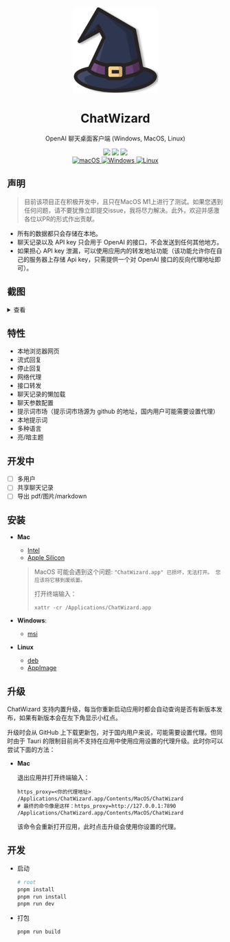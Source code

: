 <p align="center">
  <img width="200" src="./assets/logo.png" alt="ChatWizard">
  <h1 align="center">ChatWizard</h1>
  <p align="center">OpenAI 聊天桌面客户端 (Windows, MacOS, Linux)</p>
</p>

<div align=center>
  <div align=center>
  </div>
  <div>
    <img src="https://img.shields.io/github/package-json/v/lisiur/ChatWizard" />
    <img src="https://visitor-badge.glitch.me/badge?page_id=lisiur.ChatWizard" />
    <img src="https://img.shields.io/github/downloads/lisiur/ChatWizard/total" />
  </div>
  <div>
    <a href="https://github.com/lisiur/ChatWizard/releases/latest">
      <img alt="macOS" src="https://img.shields.io/badge/-macOS-black?logo=apple&logoColor=white" />
    </a>
    <a href="https://github.com/lisiur/ChatWizard/releases/latest">
      <img alt="Windows" src="https://img.shields.io/badge/-Windows-blue?logo=windows&logoColor=white" />
    </a>
    <a href="https://github.com/lisiur/ChatWizard/releases/latest">
      <img alt="Linux" src="https://img.shields.io/badge/-Linux-yellow?logo=linux&logoColor=white" />
    </a>
  </div>
</div>

## 声明

> 目前该项目正在积极开发中，且只在MacOS M1上进行了测试。如果您遇到任何问题，请不要犹豫立即提交issue，我将尽力解决。此外，欢迎并感激各位以PR的形式作出贡献。

- 所有的数据都只会存储在本地。
- 聊天记录以及 API key 只会用于 OpenAI 的接口，不会发送到任何其他地方。
- 如果担心 API key 泄漏，可以使用应用内的转发地址功能（该功能允许你在自己的服务器上存储 Api key，只需提供一个对 OpenAI 接口的反向代理地址即可）。

## 截图

<details>
<summary>查看</summary>
<img src="./assets/chat.jpeg" />
<img src="./assets/chat-menus.jpeg" />
<img src="./assets/chat-config.jpeg" />
<img src="./assets/prompt.jpeg" />
<img src="./assets/prompt-menus.jpeg" />
<img src="./assets/prompt-market.jpeg" />
<img src="./assets/prompt-market-menu.jpeg" />
<img src="./assets/setting.jpeg" />
<img src="./assets/light-theme.jpeg" />
</details>


## 特性

- 本地浏览器网页
- 流式回复
- 停止回复
- 网络代理
- 接口转发
- 聊天记录的懒加载
- 聊天参数配置
- 提示词市场（提示词市场源为 github 的地址，国内用户可能需要设置代理）
- 本地提示词
- 多种语言
- 亮/暗主题

## 开发中

- [ ] 多用户
- [ ] 共享聊天记录
- [ ] 导出 pdf/图片/markdown

## 安装

- **Mac**

    - [Intel](https://github.com/lisiur/ChatWizard/releases/download/v0.0.55/ChatWizard_0.0.55_x64.dmg)
    - [Apple Silicon](https://github.com/lisiur/ChatWizard/releases/download/v0.0.55/ChatWizard_0.0.55_aarch64.dmg)

    > MacOS 可能会遇到这个问题: `"ChatWizard.app" 已损坏，无法打开。 您应该将它移到废纸篓。`
    > 
    > 打开终端输入：
    > 
    > ```shell
    > xattr -cr /Applications/ChatWizard.app
    > ```

- **Windows**: 

    - [msi](https://github.com/lisiur/ChatWizard/releases/download/v0.0.55/ChatWizard_0.0.55_x64_en-US.msi)

- **Linux**
    - [deb](https://github.com/lisiur/ChatWizard/releases/download/v0.0.55/chat-wizard_0.0.55_amd64.deb)
    - [AppImage](https://github.com/lisiur/ChatWizard/releases/download/v0.0.55/chat-wizard_0.0.55_amd64.AppImage)

## 升级

ChatWizard 支持内置升级，每当你重新启动应用时都会自动查询是否有新版本发布，如果有新版本会在左下角显示小红点。

升级时会从 GitHub 上下载更新包，对于国内用户来说，可能需要设置代理。但同时由于 Tauri 的限制目前尚不支持在应用中使用应用设置的代理升级。此时你可以尝试下面的方法：

- **Mac**
  
  退出应用并打开终端输入：

  ```
  https_proxy=<你的代理地址> /Applications/ChatWizard.app/Contents/MacOS/ChatWizard
  # 最终的命令像是这样：https_proxy=http://127.0.0.1:7890 /Applications/ChatWizard.app/Contents/MacOS/ChatWizard
  ```
  该命令会重新打开应用，此时点击升级会使用你设置的代理。

## 开发

- 启动

    ```bash
    # root
    pnpm install
    pnpm run install
    pnpm run dev
    ```

- 打包

    ```bash
    pnpm run build
    ```